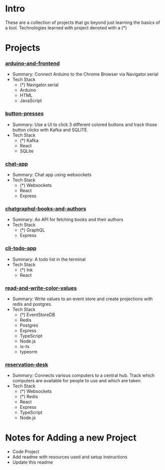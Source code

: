 # Intro

These are a collection of projects that go beyond just learning the basics of a tool. Technologies learned with project denoted with a (*)

# Projects

### [arduino-and-frontend](arduino-and-frontend)

- Summary: Connect Arduino to the Chrome Browser via Navigator.serial
- Tech Stack
    - (*) Navigator.serial
    - Arduino
    - HTML
    - JavaScript

### [button-presses](button-presses)

- Summary: Use a UI to click 3 different colored buttons and track those button clicks with Kafka and SQLITE.
- Tech Stack
    - (*) Kafka
    - React
    - SQLite

###  [chat-app](chat-app)

- Summary: Chat app using websockets
- Tech Stack
    - (*) Websockets
    - React
    - Express

###  [chatgraphql-books-and-authors](chatgraphql-books-and-authors)

- Summary: An API for fetching books and their authors
- Tech Stack
    - (*) GraphQL
    - Express

###  [cli-todo-app](cli-todo-app)

- Summary: A todo list in the terminal
- Tech Stack
    - (*) Ink
    - React
###  [read-and-write-color-values](read-and-write-color-values)

- Summary: Write values to an event store and create projections with redis and postgres.
- Tech Stack
    - (*) EventStoreDB
    - Redis
    - Postgres
    - Express
    - TypeScript
    - Node.js
    - io-ts
    - typeorm

###  [reservation-desk](reservation-desk)

- Summary: Connects various computers to a central hub. Track which computers are available for people to use and which are taken.
- Tech Stack
    - (*) Websockets
    - (*) Redis
    - React
    - Express
    - TypeScript
    - Node.js

# Notes for Adding a new Project

- Code Project
- Add readme with resources used and setup instructions
- Update this readme
